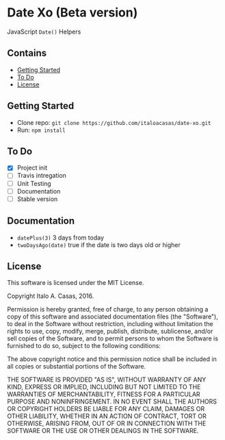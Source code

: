# Date Xo (Beta version)

JavaScript `Date()` Helpers

## Contains

- [Getting Started](#getting-started)
- [To Do](#to-do)
- [License](#license)

## Getting Started

- Clone repo: `git clone https://github.com/italoacasas/date-xo.git`
- Run: `npm install`

## To Do

- [x] Project init
- [ ] Travis intregation
- [ ] Unit Testing
- [ ] Documentation
- [ ] Stable version

## Documentation

- `datePlus(3)` 3 days from today
- `twoDaysAgo(date)` true if the date is two days old or higher 

## License

This software is licensed under the MIT License.

Copyright Italo A. Casas, 2016.

Permission is hereby granted, free of charge, to any person obtaining a copy of this software and associated documentation files (the "Software"), to deal in the Software without restriction, including without limitation the rights to use, copy, modify, merge, publish, distribute, sublicense, and/or sell copies of the Software, and to permit persons to whom the Software is furnished to do so, subject to the following conditions:

The above copyright notice and this permission notice shall be included in all copies or substantial portions of the Software.

THE SOFTWARE IS PROVIDED "AS IS", WITHOUT WARRANTY OF ANY KIND, EXPRESS OR IMPLIED, INCLUDING BUT NOT LIMITED TO THE WARRANTIES OF MERCHANTABILITY, FITNESS FOR A PARTICULAR PURPOSE AND NONINFRINGEMENT. IN NO EVENT SHALL THE AUTHORS OR COPYRIGHT HOLDERS BE LIABLE FOR ANY CLAIM, DAMAGES OR OTHER LIABILITY, WHETHER IN AN ACTION OF CONTRACT, TORT OR OTHERWISE, ARISING FROM, OUT OF OR IN CONNECTION WITH THE SOFTWARE OR THE USE OR OTHER DEALINGS IN THE SOFTWARE.
